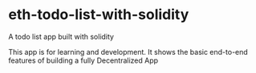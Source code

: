 # eth-todo-list-with-solidity
A todo list app built with solidity

This app is for learning and development. It shows the basic end-to-end features of building a fully Decentralized App

